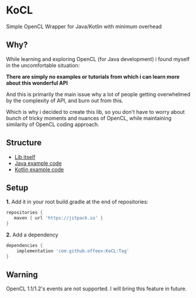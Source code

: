 # KoCL
Simple OpenCL Wrapper for Java/Kotlin with minimum overhead


## Why?
While learning and exploring OpenCL (for Java development) i found myself in the uncomfortable situation:

**There are simply no examples or tutorials from which i can learn more about this wonderful API**

And this is primarily the main issue why a lot of people getting overwhelmed by the complexity of API, and burn out from this.

Which is why i decided to create this lib, so you don't have to worry about bunch of tricky moments and nuances of OpenCL, while maintaining similarity of OpenCL coding approach.

## Structure
- [Lib itself](https://github.com/offeex/KoCL/tree/main/src/main/kotlin)
- [Java example code](https://github.com/offeex/KoCL/blob/main/src/test/java/HelloJavaCL.java)
- [Kotlin example code](https://github.com/offeex/KoCL/blob/main/src/test/kotlin/HelloKotlinCL.kt)

## Setup

**1.**  Add it in your root build.gradle at the end of repositories:
```gradle
repositories {
   maven { url 'https://jitpack.io' }
}
```

**2.**  Add a dependency
```gradle
dependencies {
    implementation 'com.github.offeex:KoCL:Tag'
}
```

## Warning
OpenCL 1.1/1.2's events are not supported. I will bring this feature in future.
